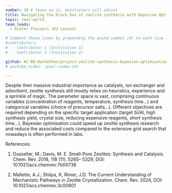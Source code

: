 ```yaml
---
number: 10 # leave as-is, maintainers will adjust
title: Navigating the black box of zeolite synthesis with Bayesian Optimization
topic: real-world
team_leads:
  - Dieter Plessers (KU Leuven)

# Comment these lines by prepending the pound symbol (#) to each line to hide these elements
#contributors:
#  - Contributor 1 (Institution 1)
#  - Contributor 2 (Institution 2)

github: AC-BO-Hackathon/project-zeolite-synthesis-bayesian-optimisation
# youtube_video: <your-video-id>

---
```


Despite their massive industrial importance as catalysts, ion exchanger and adsorbent, zeolite synthesis still mostly relies on heuristics, experience and a sprinkle of magic. The parameter space is vast, comprising continuous variables (concentration of reagents, temperature, synthesis time...) and categorical variables (choice of precursor salts...). Different objectives are required depending on the specific target application (target Si/Al, high synthesis yield, crystal size, reducing expensive reagents, short synthesis time...). Bayesian optimisation could speed up zeolite synthesis research and reduce the associated costs compared to the extensive grid search that nowadays is often performed in labs. 

References:

1. Dusselier, M.; Davis, M. E. Small-Pore Zeolites: Synthesis and Catalysis. Chem. Rev. 2018, 118 (11), 5265– 5329,  DOI: 10.1021/acs.chemrev.7b00738

2. Mallette, A.J.; Shilpa, K; Rimer, J.D. The Current Understanding of Mechanistic Pathways in Zeolite Crystallization. Chem. Rev. 2024,  DOI: 10.1021/acs.chemrev.3c00801
